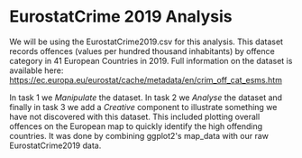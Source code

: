 # EurostatCrime 2019 Analysis

We will be using the EurostatCrime2019.csv for this analysis. This dataset records offences (values per hundred thousand inhabitants) by offence category in 41 European Countries in 2019. Full information on the dataset is available here: https://ec.europa.eu/eurostat/cache/metadata/en/crim_off_cat_esms.htm
 
In task 1 we *Manipulate* the dataset. In task 2 we *Analyse* the dataset and finally in task 3 we add a *Creative* component to illustrate something we have not discovered with this dataset. This included plotting overall offences on the European map to quickly identify the high offending countries. It was done by combining ggplot2's map_data with our raw EurostatCrime2019 data.
